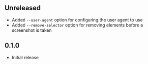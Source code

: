 Unreleased
----------
- Added `--user-agent` option for configuring the user agent to use
- Added `--remove-selector` option for removing elements before a
  screenshot is taken


0.1.0
-----
- Initial release
